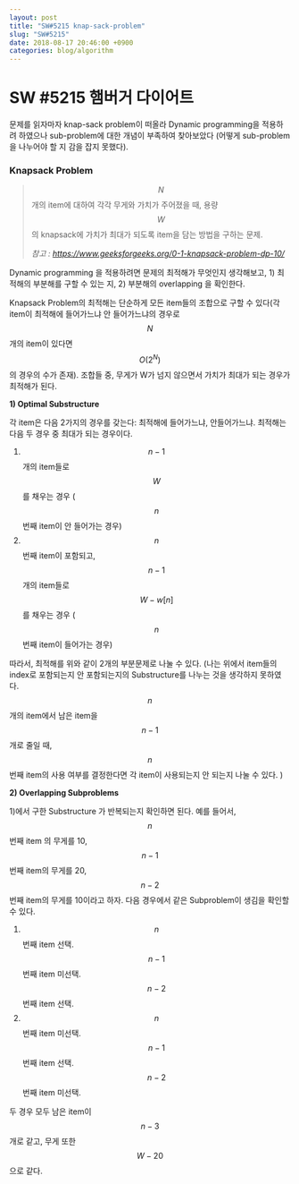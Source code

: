 ```yaml
---
layout: post
title: "SW#5215 knap-sack-problem"
slug: "SW#5215"
date: 2018-08-17 20:46:00 +0900
categories: blog/algorithm
---
```




# SW #5215 햄버거 다이어트

문제를 읽자마자 knap-sack problem이 떠올라 Dynamic programming을 적용하려 하였으나 sub-problem에 대한 개념이 부족하여 찾아보았다 (어떻게 sub-problem을 나누어야 할 지 감을 잡지 못했다).  



### Knapsack Problem

> $$N$$개의 item에 대하여 각각 무게와 가치가 주어졌을 때, 용량 $$W$$의 knapsack에 가치가 최대가 되도록 item을 담는 방법을 구하는 문제.
>
> *참고 : https://www.geeksforgeeks.org/0-1-knapsack-problem-dp-10/*

Dynamic programming 을 적용하려면 문제의 최적해가 무엇인지 생각해보고,  1) 최적해의 부분해를 구할 수 있는 지, 2) 부분해의 overlapping 을 확인한다.

Knapsack Problem의 최적해는 단순하게 모든 item들의 조합으로 구할 수 있다(각 item이 최적해에 들어가느냐 안 들어가느냐의 경우로 $$N$$개의 item이 있다면 $$O(2^N)$$ 의 경우의 수가 존재). 조합들 중, 무게가 W가 넘지 않으면서 가치가 최대가 되는 경우가 최적해가 된다.



**1) Optimal Substructure**

각 item은 다음 2가지의 경우를 갖는다: 최적해에 들어가느냐, 안들어가느냐.
최적해는 다음 두 경우 중 최대가 되는 경우이다.

1) $$n-1$$ 개의 item들로 $$W$$ 를 채우는 경우 ($$n$$ 번째 item이 안 들어가는 경우)
2) $$n$$ 번째 item이 포함되고, $$n-1$$ 개의 item들로 $$W-w[n]$$  를 채우는 경우 ($$n$$ 번째 item이 들어가는 경우)

따라서, 최적해를 위와 같이 2개의 부분문제로 나눌 수 있다. 
(나는 위에서 item들의 index로 포함되는지 안 포함되는지의 Substructure를 나누는 것을 생각하지 못하였다.  $$n$$ 개의 item에서 남은 item을 $$n-1$$ 개로 줄일 때, $$n$$ 번째 item의 사용 여부를 결정한다면 각 item이 사용되는지 안 되는지 나눌 수 있다. )



**2) Overlapping Subproblems**

1)에서 구한 Substructure 가 반복되는지 확인하면 된다. 예를 들어서, $$n$$ 번째 item 의 무게를 10, $$n-1$$ 번째 item의 무게를 20, $$n-2$$ 번째 item의 무게를 10이라고 하자. 다음 경우에서 같은 Subproblem이 생김을 확인할 수 있다.

1) $$n$$ 번째 item 선택. $$n-1$$ 번째 item 미선택. $$n-2$$ 번째 item 선택.
2) $$n$$ 번째 item 미선택. $$n-1$$ 번째 item 선택. $$n-2$$ 번째 item 미선택.

두 경우 모두 남은 item이 $$n-3$$ 개로 같고, 무게 또한 $$W-20$$ 으로 같다.